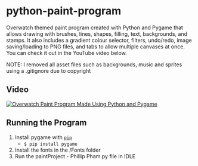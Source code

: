 # python-paint-program
Overwatch themed paint program created with Python and Pygame that allows drawing with brushes, lines, shapes, filling, text, backgrounds, and stamps. It also
includes a gradient colour selector, filters, undo/redo, image saving/loading to PNG files, and tabs to allow multiple canvases at once.
You can check it out in the YouTube video below.

NOTE: I removed all asset files such as backgrounds, music and sprites using a .gitignore due to copyright

## Video

[![Overwatch Paint Program Made Using Python and Pygame](http://img.youtube.com/vi/hkehwMLT-uY/0.jpg)](http://www.youtube.com/watch?v=hkehwMLT-uY "Overwatch Paint Program Made Using Python and Pygame")

**Running the Program**
---

1. Install pygame with [`pip`](https://pypi.org/project/pygame/)
    + `$ pip install pygame`
2. Install the fonts in the /Fonts folder
3. Run the paintProject - Phillip Pham.py file in IDLE
